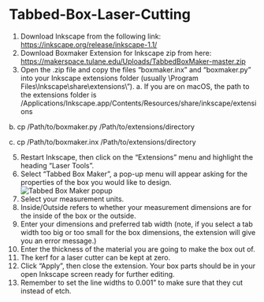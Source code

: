 # Tabbed-Box-Laser-Cutting
1. Download Inkscape from the following link: https://inkscape.org/release/inkscape-1.1/
2. Download Boxmaker Extension for Inkscape zip from here: https://makerspace.tulane.edu/Uploads/TabbedBoxMaker-master.zip
3. Open the .zip file and copy the files “boxmaker.inx” and “boxmaker.py” into your Inkscape extensions folder (usually \Program Files\Inkscape\share\extensions\”).
  a. If you are on macOS, the path to the extensions folder is /Applications/Inkscape.app/Contents/Resources/share/inkscape/extensions
  
  b. cp /Path/to/boxmaker.py /Path/to/extensions/directory
  
  c. cp /Path/to/boxmaker.inx /Path/to/extensions/directory
  
5. Restart Inkscape, then click on the “Extensions” menu and highlight the heading “Laser Tools”.
6. Select “Tabbed Box Maker”, a pop-up menu will appear asking for the properties of the box you would like to design.
![Tabbed Box Maker popup](https://imgur.com/a/HFZf0fd)
8. Select your measurement units.
9. Inside/Outside refers to whether your measurement dimensions are for the inside of the box or the outside.
10. Enter your dimensions and preferred tab width (note, if you select a tab width too big or too small for the box dimensions, the extension will give you an error message.)
11. Enter the thickness of the material you are going to make the box out of.
12. The kerf for a laser cutter can be kept at zero.
13. Click “Apply”, then close the extension. Your box parts should be in your open Inkscape screen ready for further editing.
14. Remember to set the line widths to 0.001” to make sure that they cut instead of etch.
